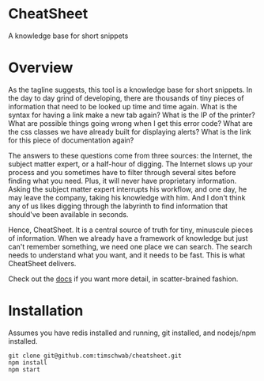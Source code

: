 # CheatSheet

A knowledge base for short snippets

# Overview

As the tagline suggests, this tool is a knowledge base for short snippets. In the day to day grind of developing, there are thousands of tiny pieces of information that need to be looked up time and time again. What is the syntax for having a link make a new tab again? What is the IP of the printer? What are possible things going wrong when I get this error code? What are the css classes we have already built for displaying alerts? What is the link for this piece of documentation again?

The answers to these questions come from three sources: the Internet, the subject matter expert, or a half-hour of digging. The Internet slows up your process and you sometimes have to filter through several sites before finding what you need. Plus, it will never have proprietary information. Asking the subject matter expert interrupts his workflow, and one day, he may leave the company, taking his knowledge with him. And I don't think any of us likes digging through the labyrinth to find information that should've been available in seconds.

Hence, CheatSheet. It is a central source of truth for tiny, minuscule pieces of information. When we already have a framework of knowledge but just can't remember something, we need one place we can search. The search needs to understand what you want, and it needs to be fast. This is what CheatSheet delivers.

Check out the [docs](docs) if you want more detail, in scatter-brained fashion.

# Installation

Assumes you have redis installed and running, git installed, and nodejs/npm installed.

```
git clone git@github.com:timschwab/cheatsheet.git
npm install
npm start
```
